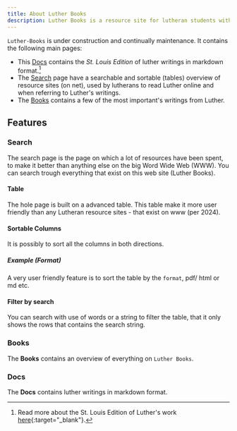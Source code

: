 ```yaml
---
title: About Luther Books
description: Luther Books is a resource site for lutheran students with overview of lutheran books on word wide web.
---
```


`Luther-Books` is under construction and continually maintenance. It contains the following main pages:

- This [Docs](/docs/about) contains the _St. Louis Edition_ of luther writings in markdown format.[^1]
- The [Search](/search) page have a searchable and sortable (tables) overview of resource sites (on net), used by lutherans to read Luther online and when referring to Luther's writings.
- The [Books](/books) contains a few of the most important's writings from Luther.

## Features
### Search
The search page is the page on which a lot of resources have been spent, to make it better than anything else on the big Word Wide Web (WWW). You can search trough everything that exist on this web site (Luther Books).

#### Table
The hole page is built on a advanced table. This table make it more user friendly than any Lutheran resource sites - that exist on www (per 2024).

#### Sortable Columns
It is possibly to sort all the columns in both directions.

##### Example (Format)
A very user friendly feature is to sort the table by the `format`, pdf/ html or md etc.

#### Filter by search
You can search with use of words or a string to filter the table, that it only shows the rows that contains the search string.

### Books
The **Books** contains an overview of everything on `Luther Books`.

### Docs
The **Docs** contains luther writings in markdown format.

[^1]: Read more about the St. Louis Edition of Luther's work [here](/books/luther-writings){:target="_blank"}.